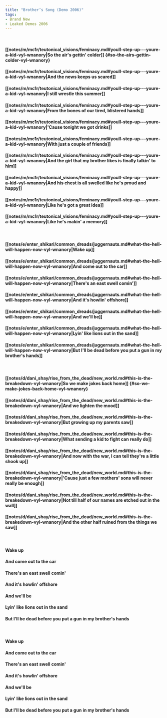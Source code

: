 ```yaml
---
title: "Brother’s Song (Demo 2006)"
tags:
- Brand New
- Leaked Demos 2006
---
```

&nbsp;
#### [[notes/m/mc1r/teutonical_visions/feminacy.md#youll-step-up---youre-a-kid-vyl-wnanory|So the air's gettin' colder]] {#so-the-airs-gettin-colder-vyl-wnanory}
#### [[notes/m/mc1r/teutonical_visions/feminacy.md#youll-step-up---youre-a-kid-vyl-wnanory|And the news keeps us scared]]
#### [[notes/m/mc1r/teutonical_visions/feminacy.md#youll-step-up---youre-a-kid-vyl-wnanory|I still wrestle this summer]]
#### [[notes/m/mc1r/teutonical_visions/feminacy.md#youll-step-up---youre-a-kid-vyl-wnanory|From the bones of our tired, blistered hands]]
#### [[notes/m/mc1r/teutonical_visions/feminacy.md#youll-step-up---youre-a-kid-vyl-wnanory|'Cause tonight we got drinks]]
#### [[notes/m/mc1r/teutonical_visions/feminacy.md#youll-step-up---youre-a-kid-vyl-wnanory|With just a couple of friends]]
#### [[notes/m/mc1r/teutonical_visions/feminacy.md#youll-step-up---youre-a-kid-vyl-wnanory|And the girl that my brother likes is finally talkin' to him]]
#### [[notes/m/mc1r/teutonical_visions/feminacy.md#youll-step-up---youre-a-kid-vyl-wnanory|And his chest is all swelled like he's proud and happy]]
#### [[notes/m/mc1r/teutonical_visions/feminacy.md#youll-step-up---youre-a-kid-vyl-wnanory|Like he's got a great idea]]
#### [[notes/m/mc1r/teutonical_visions/feminacy.md#youll-step-up---youre-a-kid-vyl-wnanory|Like he's makin' a memory]]
&nbsp;
#### [[notes/e/enter_shikari/common_dreads/juggernauts.md#what-the-hell-will-happen-now-vyl-wnanory|Wake up]]
#### [[notes/e/enter_shikari/common_dreads/juggernauts.md#what-the-hell-will-happen-now-vyl-wnanory|And come out to the car]]
#### [[notes/e/enter_shikari/common_dreads/juggernauts.md#what-the-hell-will-happen-now-vyl-wnanory|There's an east swell comin']]
#### [[notes/e/enter_shikari/common_dreads/juggernauts.md#what-the-hell-will-happen-now-vyl-wnanory|And it's howlin' offshore]]
#### [[notes/e/enter_shikari/common_dreads/juggernauts.md#what-the-hell-will-happen-now-vyl-wnanory|And we'll be]]
#### [[notes/e/enter_shikari/common_dreads/juggernauts.md#what-the-hell-will-happen-now-vyl-wnanory|Lyin' like lions out in the sand]]
#### [[notes/e/enter_shikari/common_dreads/juggernauts.md#what-the-hell-will-happen-now-vyl-wnanory|But I'll be dead before you put a gun in my brother's hands]]
&nbsp;
#### [[notes/d/dani_shay/rise_from_the_dead/new_world.md#this-is-the-breakedown-vyl-wnanory|So we make jokes back home]] {#so-we-make-jokes-back-home-vyl-wnanory}
#### [[notes/d/dani_shay/rise_from_the_dead/new_world.md#this-is-the-breakedown-vyl-wnanory|And we lighten the mood]]
#### [[notes/d/dani_shay/rise_from_the_dead/new_world.md#this-is-the-breakedown-vyl-wnanory|But growing up my parents saw]]
#### [[notes/d/dani_shay/rise_from_the_dead/new_world.md#this-is-the-breakedown-vyl-wnanory|What sending a kid to fight can really do]]
#### [[notes/d/dani_shay/rise_from_the_dead/new_world.md#this-is-the-breakedown-vyl-wnanory|And now with the war, I can tell they're a little shook up]]
#### [[notes/d/dani_shay/rise_from_the_dead/new_world.md#this-is-the-breakedown-vyl-wnanory|'Cause just a few mothers' sons will never really be enough]]
#### [[notes/d/dani_shay/rise_from_the_dead/new_world.md#this-is-the-breakedown-vyl-wnanory|Not till half of our names are etched out in the wall]]
#### [[notes/d/dani_shay/rise_from_the_dead/new_world.md#this-is-the-breakedown-vyl-wnanory|And the other half ruined from the things we saw]]
&nbsp;
#### Wake up
#### And come out to the car
#### There's an east swell comin'
#### And it's howlin' offshore
#### And we'll be
#### Lyin' like lions out in the sand
#### But I'll be dead before you put a gun in my brother's hands
&nbsp;
#### Wake up
#### And come out to the car
#### There's an east swell comin'
#### And it's howlin' offshore
#### And we'll be
#### Lyin' like lions out in the sand
#### But I'll be dead before you put a gun in my brother's hands
